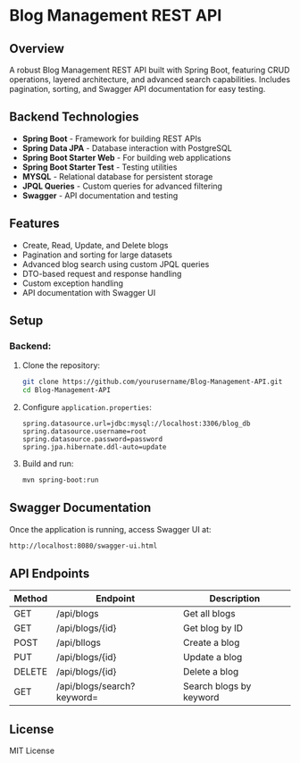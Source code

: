 # Blog Management REST API

## Overview
A robust Blog Management REST API built with Spring Boot, featuring CRUD operations, layered architecture, and advanced search capabilities. Includes pagination, sorting, and Swagger API documentation for easy testing.


## Backend Technologies
- **Spring Boot** - Framework for building REST APIs
- **Spring Data JPA** - Database interaction with PostgreSQL
- **Spring Boot Starter Web** - For building web applications
- **Spring Boot Starter Test** - Testing utilities
- **MYSQL** - Relational database for persistent storage
- **JPQL Queries** - Custom queries for advanced filtering
- **Swagger** - API documentation and testing

## Features
- Create, Read, Update, and Delete blogs
- Pagination and sorting for large datasets
- Advanced blog search using custom JPQL queries
- DTO-based request and response handling
- Custom exception handling
- API documentation with Swagger UI
  
## Setup
### Backend:
1. Clone the repository:
   ```sh
   git clone https://github.com/yourusername/Blog-Management-API.git
   cd Blog-Management-API
   ```
2. Configure `application.properties`:
   ```properties
   spring.datasource.url=jdbc:mysql://localhost:3306/blog_db
   spring.datasource.username=root
   spring.datasource.password=password
   spring.jpa.hibernate.ddl-auto=update
   ```
3. Build and run:
   ```sh
   mvn spring-boot:run
   ```

## Swagger Documentation
Once the application is running, access Swagger UI at:
  ```sh
http://localhost:8080/swagger-ui.html
   ```

## API Endpoints
| Method | Endpoint         | Description      |
|--------|-----------------|------------------|
| GET    | /api/blogs       | Get all blogs    |
| GET    | /api/blogs/{id}  | Get blog by ID   |
| POST   | /api/bllogs      | Create a blog    |
| PUT    | /api/blogs/{id}  | Update a blog    |
| DELETE | /api/blogs/{id}  | Delete a blog    |
| GET    | /api/blogs/search?keyword= | Search blogs by keyword   |

## License
MIT License
